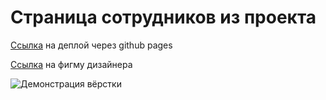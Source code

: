 # Страница сотрудников из проекта

[Ссылка](https://danrayss.github.io/employees_page/) на деплой через github pages <br>

[Ссылка](https://www.figma.com/file/Kjooa95VD919LN94GU3nPG/PersonnelManagement?type=design&node-id=37-2820&t=txGmKsz9sNMWOD2p-4) на фигму дизайнера

![Демонстрация вёрстки](https://github.com/DanRaySS/employees_page/assets/113042616/83bf16f9-48b5-48bc-b807-2e8b8a8a50c9 "Демонстрация вёрстки")
